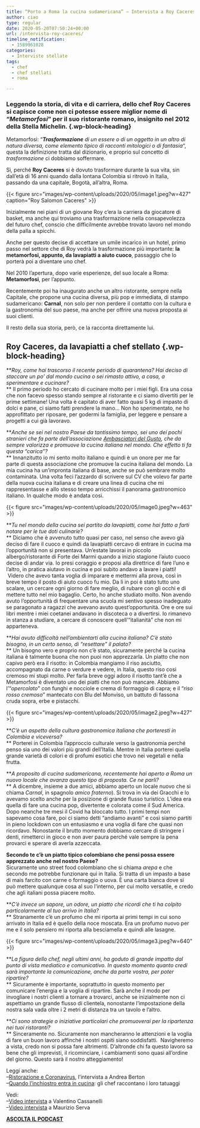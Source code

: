 ```yaml
---
title: “Porto a Roma la cucina sudamericana” – Intervista a Roy Caceres
author: ciao
type: regular
date: 2020-05-20T07:50:24+00:00
url: /intervista-roy-caceres/
timeline_notification:
  - 1589961028
categories:
  - Interviste stellate
tags:
  - chef
  - chef stellati
  - roma

---
```

### Leggendo la storia, di vita e di carriera, dello chef Roy Caceres si capisce come non ci potesse essere miglior nome di &#8220;**_Metamorfosi_**&#8221; per il suo ristorante romano, insignito nel 2012 della Stella Michelin.  {.wp-block-heading}

Metamorfosi: &#8220;_**Trasformazione** di un essere o di un oggetto in un altro di natura diversa, come elemento tipico di racconti mitologici o di fantasia_&#8220;, questa la definizione tratta dal dizionario, e proprio sul concetto di _trasformazione_ ci dobbiamo soffermare. 

Sì, perché **Roy Caceres** si è dovuto trasformare durante la sua vita, sin dall&#8217;età di 16 anni quando dalla lontana Colombia si ritrovò in Italia, passando da una capitale, Bogotà, all&#8217;altra, Roma. 


{{< figure src="images/wp-content/uploads/2020/05/image1.jpeg?w=427" caption="Roy Salomon Caceres" >}}


Inizialmente nei piani di un giovane Roy c&#8217;era la carriera da giocatore di basket, ma anche qui troviamo una trasformazione nella consapevolezza del futuro chef, conscio che difficilmente avrebbe trovato lavoro nel mondo della palla a spicchi. 

Anche per questo decise di accettare un umile incarico in un hotel, primo passo nel settore che di Roy vedrà la trasformazione più importante: **la metamorfosi, appunto, da lavapiatti a aiuto cuoco**, passaggio che lo porterà poi a diventare uno chef. 

Nel 2010 l&#8217;apertura, dopo varie esperienze, del suo locale a Roma: **Metamorfosi**, per l&#8217;appunto.

Recentemente poi ha inaugurato anche un altro ristorante, sempre nella Capitale, che propone una cucina diversa, più pop e immediata, di stampo sudamericano: **Carnal**, non solo per non perdere il contatto con la cultura e la gastronomia del suo paese, ma anche per offrire una nuova proposta ai suoi clienti.

Il resto della sua storia, però, ce la racconta direttamente lui.

## Roy Caceres, da lavapiatti a chef stellato {.wp-block-heading}

**_Roy, come hai trascorso il recente periodo di quarantena? Hai deciso di staccare un po’ dal mondo cucina o sei rimasto attivo, a casa, a sperimentare e cucinare?_  
** Il primo periodo ho cercato di cucinare molto per i miei figli. Era una cosa che non facevo spesso stando sempre al ristorante e ci siamo divertiti per le prime settimane! Una volta è capitato di aver fatto quasi 5 kg di impasto di dolci e pane, ci siamo fatti prendere la mano&#8230; Non ho sperimentato, ne ho approfittato per riposare, per godermi la famiglia, per leggere e pensare a progetti a cui già lavoravo.

**_Anche se sei nel nostro Paese da tantissimo tempo, sei uno dei pochi stranieri che fa parte dell’associazione&nbsp;[Ambasciatori del Gusto][1], che da sempre valorizza e promuove la cucina italiana nel mondo. Che effetto ti fa questa “carica”?_  
** Innanzitutto io mi sento molto italiano e quindi è un onore per me far parte di questa associazione che promuove la cucina italiana del mondo. La mia cucina ha un’impronta italiana di base, anche se può sembrare molto contaminata. Una&nbsp;volta feci l’azzardo di scrivere sul CV che volevo far parte della nuova cucina italiana e di creare una linea di cucina che mi rappresentasse e allo stesso tempo arricchissi il panorama gastronomico italiano. In qualche modo è andata cosi.


{{< figure src="images/wp-content/uploads/2020/05/image0.jpeg?w=463" >}}


**_Tu nel mondo della cucina sei partito da lavapiatti, come hai fatto a farti notare per le tue doti culinarie?_  
** Diciamo che è avvenuto tutto quasi per caso, nel senso che avevo già deciso di fare il cuoco e quindi da lavapiatti cercavo di entrare in cucina ma l’opportunità non si presentava. Un’estate lavorai in piccolo albergo/ristorante di Forte dei Marmi quando a inizio stagione l’aiuto cuoco decise di andar via. Io presi coraggio e proposi alla direttrice di fare l’uno e l’altro, in pratica aiutavo in cucina e poi subito andavo a lavare i piatti! &nbsp;Videro che avevo tanta voglia di imparare e mettermi alla prova, così in breve tempo il posto di aiuto cuoco fu mio. Da lì in poi è stato tutto uno scalare, un cercare ogni giorno di fare meglio, di rubare con gli occhi e di mettere tutto nel mio bagaglio. Certo, ho anche studiato molto. Non avendo avuto l’opportunità di frequentare una scuola mi sentivo spesso inadeguato se paragonato a ragazzi che avevano avuto quest’opportunità. Ore e ore sui libri mentre i miei coetanei andavano in discoteca o a divertirsi. Io rimanevo in stanza a studiare, a cercare di conoscere quell&#8217;“italianità” che non mi apparteneva.

**_Hai avuto difficoltà nell’ambientarti alla cucina italiana? C’è stato bisogno, in un certo senso, di “resettare” il palato?_  
** Un bisogno vero e proprio non c’è stato, sicuramente perché la cucina italiana è talmente buona che non puoi non apprezzarla. Un piatto che non capivo però era il risotto: in Colombia mangiamo il riso asciutto, accompagnato da carne o verdure e vedere, in Italia, questo riso cosi cremoso mi stupì molto. Per farla breve oggi adoro il&nbsp;risotto&nbsp;tant’è che a Metamorfosi è diventato uno dei piatti che non può mancare. Abbiamo l&#8217;“_opercolato_” con funghi e nocciole e crema di formaggio di capra; e il “_riso rosso cremoso_” mantecato con Blu del Monviso, un battuto di fassona cruda sopra, erbe e pistacchi.


{{< figure src="images/wp-content/uploads/2020/05/image2.jpeg?w=427" >}}


**_C’è un aspetto della cultura gastronomica italiana che porteresti in Colombia e viceversa?_  
** Porterei in Colombia l’approccio culturale verso la gastronomia perché penso sia uno dei valori più grandi dell’Italia. Mentre in Italia porterei quella grande varietà di colori e di profumi esotici che trovo nei vegetali e nella frutta.

**_A proposito di&nbsp;cucina&nbsp;sudamericana, recentemente hai aperto a Roma un nuovo locale che avanza questo tipo di proposta. Ce ne parli?_  
** A dicembre, insieme a due amici, abbiamo aperto un locale nuovo che si chiama&nbsp;_Carnal_, in spagnolo&nbsp;_amico fraterno_). Si trova in via dei Gracchi e lo avevamo scelto anche per la posizione di grande flusso turistico.&nbsp;L’idea era quella di fare una cucina pop, divertente e colorata come il Sud America. Dopo neanche tre mesi il Covid ha bloccato tutto. I primi tempi non sapevamo cosa fare, poi ci siamo detti “andiamo avanti” e così siamo partiti in pieno lockdown con un entusiasmo e una voglia di fare che quasi non ricordavo. Nonostante il brutto momento dobbiamo cercare di stringere i denti, rimetterci in gioco e non aver paura perché vale sempre la pena provarci e sperare di averla azzeccata.

**Secondo te c&#8217;è un piatto tipico colombiano che pensi possa essere apprezzato anche nel nostro Paese?**  
Sicuramente uno street food colombiano che si chiama&nbsp;_arepa_&nbsp;e che secondo me potrebbe funzionare qui in Italia. Si tratta di un impasto a base di mais farcito con carne o formaggio o uova. È una carta bianca dove si può mettere qualunque cosa al suo l’interno, per cui molto versatile, e credo che agli italiani possa piacere molto.

**_C’è invece un sapore, un odore, un piatto che ricordi che ti ha colpito particolarmente al tuo arrivo in Italia?_  
** Stranamente c’è un profumo che mi riporta ai primi tempi in cui sono arrivato in Italia ed è quello della noce moscata. Era un profumo nuovo per me e il solo pensiero mi riporta alla besciamella e quindi alle lasagne.


{{< figure src="images/wp-content/uploads/2020/05/image3.jpeg?w=640" >}}


**_La figura dello chef, negli ultimi anni, ha goduto di grande impatto dal punto di vista mediatico e comunicativo. In questo momento quanto credi sarà importante la comunicazione, anche da parte vostra, per poter ripartire?_  
** Sicuramente è importante, soprattutto in questo momento per comunicare l’energia e la voglia di ripartire. Sarà anche il modo per invogliare i nostri clienti a tornare a trovarci, anche se inizialmente non ci aspettiamo un grande flusso di clientela, nonostante l’impostazione della nostra sala vada oltre i 2 metri di distanza tra un tavolo e l’altro.&nbsp;

**_Ci sono strategie o iniziative particolari che promuoverai per la ripartenza nei tuoi ristoranti?_  
** Sinceramente no. Sicuramente non mancheranno le attenzioni e la voglia di fare un buon lavoro affinché i nostri ospiti siano soddisfatti. &nbsp;Navigheremo a vista, credo non si possa fare altrimenti. D’altronde chi fa questo lavoro sa bene che gli imprevisti, il ricominciare, i cambiamenti sono quasi all’ordine del giorno. Questo sarà il nostro atteggiamento!

Leggi anche:  
&#8211;<a rel="noreferrer noopener" href="https://aleepepe.com/2020/05/06/andrea-berton-intervista/" target="_blank">Ristorazione e Coronavirus</a>, l&#8217;intervista a Andrea Berton  
&#8211;<a rel="noreferrer noopener" href="https://aleepepe.com/2020/05/12/tatuaggi-degli-chef/" target="_blank">Quando l&#8217;inchiostro entra in cucina</a>: gli chef raccontano i loro tatuaggi

Vedi:  
&#8211;<a rel="noreferrer noopener" href="https://aleepepe.com/2020/04/29/intervista-valentino-cassanelli/" target="_blank">Video intervista</a> a Valentino Cassanelli  
&#8211;<a rel="noreferrer noopener" href="https://aleepepe.com/2020/05/04/intervista-maurizio-serva/" target="_blank">Video intervista</a> a Maurizio Serva

<p class="has-text-align-center">
  <strong><a href="https://apple.co/352xcOm" target="_blank" rel="noreferrer noopener">ASCOLTA IL PODCAST</a></strong>
</p>

 [1]: http://ambasciatoridelgusto.it/